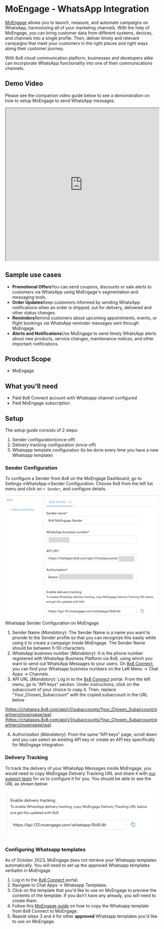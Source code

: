 # MoEngage - WhatsApp Integration

[MoEngage](https://www.moengage.com/) allows you to launch, measure, and automate campaigns on WhatsApp, harmonizing all of your marketing channels. With the help of MoEngage, you can bring customer data from different systems, devices, and channels into a single profile. Then, deliver timely and relevant campaigns that meet your customers in the right places and right ways along their customer journey.

With 8x8 cloud communication platform, businesses and developers alike can incorporate WhatsApp functionality into one of their communications channels.

## Demo Video

Please see the companion video guide below to see a demonstration on how to setup MoEngage to send WhatsApp messages.

<iframe
  src="https://www.youtube.com/embed/qN3cvj75SPw?si=tXps9toD_9fGp6by"
  height="500px"
  width="100%"
  allow="picture-in-picture; web-share"
  allowFullScreen>
</iframe>

## Sample use cases

* **Promotional Offers**You can send coupons, discounts or sale alerts to customers via WhatsApp using MoEngage's segmentation and messaging tools.
* **Order Updates**Keep customers informed by sending WhatsApp notifications when an order is shipped, out for delivery, delivered and other status changes.
* **Reminders**Remind customers about upcoming appointments, events, or flight bookings via WhatsApp reminder messages sent through MoEngage.
* **Alerts and Notifications**Use MoEngage to send timely WhatsApp alerts about new products, service changes, maintenance notices, and other important notifications.

## Product Scope

* MoEngage

## What you'll need

* Paid 8x8 Connect account with Whatsapp channel configured
* Paid MoEngage subscription

## Setup

The setup guide consists of 2 steps:

1. Sender configuration(once-off)
2. Delivery tracking configuration (once-off)
3. Whatsapp template configuration (to be done every time you have a new Whatsapp template)

### Sender Configuration

To configure a Sender from 8x8 on the MoEngage Dashboard, go to Settings->WhatsApp->Sender Configuration. Choose 8x8 from the left list menu and click on `+ Sender`, and configure details.

![Whatsapp Sender Configuration on MoEngage](../images/2b3d7b7-image.png)Whatsapp Sender Configuration on MoEngage

1. Sender Name (*Mandatory*): The Sender Name is a name you want to provide to the Sender profile so that you can recognize this easily while using it to create a campaign inside MoEngage. The Sender Name should be between 5-50 characters.
2. WhatsApp business number (*Mandatory*): It is the phone number registered with WhatsApp Business Platform via 8x8, using which you want to send out WhatsApp Messages to your users. On [8x8 Connect](https://connect.8x8.com/chat/channels), you can find your Whatsapp business numbers on the Left Menu -> Chat Apps -> Channels.
3. API URL (*Mandatory*): Log in to the [8x8 Connect](https://connect.8x8.com/messaging/api-keys) portal. From the left menu, go to "API keys" section. Under instructions, click on the subaccount of your choice to copy it. Then, replace "Your_Chosen_Subaccount" with the copied subaccount in the URL below  

[https://chatapps.8x8.com/api/v1/subaccounts/Your_Chosen_Subaccount/partners/moengage/wa](https://chatapps.8x8.com/api/v1/subaccounts/Your_Chosen_Subaccount/partners/moengage/wa)

4. Authorization (*Mandatory*): From the same "API keys" page, scroll down and you can select an existing API key or create an API key specifically for MoEngage integration.

### Delivery Tracking

To track the delivery of your WhatsApp Messages inside MoEngage, you would need to copy MoEngage Delivery Tracking URL and share it with [our support team](mailto:cpaas-support@8x8.com) for us to configure it for you. You should be able to see the URL as shown below:

![image](../images/a9bfdfa-image.png)
  
### Configuring Whatsapp templates

As of October 2023, MoEngage does not retrieve your Whatsapp templates automatically. You will need to set up the approved Whatsapp templates verbatim in MoEngage.

1. Log in to the [8x8 Connect](https://connect.8x8.com/messaging/api-keys) portal.
2. Navigate to Chat Apps -> Whatsapp Templates.
3. Click on the template that you'd like to use on MoEngage to preview the contents of the template. If you don't have any already, you will need to create them.
4. Follow this [MoEngage guide](https://help.moengage.com/hc/en-us/articles/4951072814100-WhatsApp-Templates) on how to copy the Whatsapp template from 8x8 Connect to MoEngage.
5. Repeat steps 3 and 4 for other **approved** Whatsapp templates you'd like to use on MoEngage.
